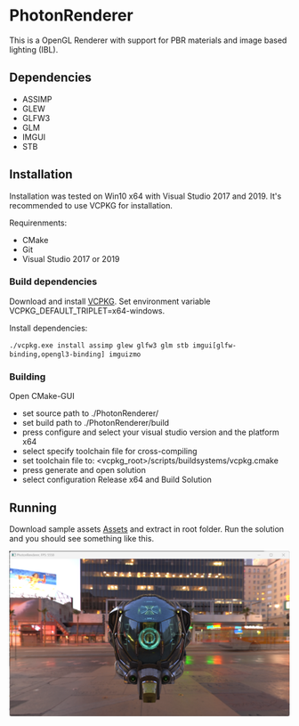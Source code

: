 # PhotonRenderer
This is a OpenGL Renderer with support for PBR materials and image based lighting (IBL).

## Dependencies
- ASSIMP
- GLEW
- GLFW3
- GLM
- IMGUI
- STB

## Installation
Installation was tested on Win10 x64 with Visual Studio 2017 and 2019. It's recommended to use VCPKG for installation.

Requirenments: 
- CMake
- Git
- Visual Studio 2017 or 2019

### Build dependencies
Download and install [VCPKG](https://github.com/microsoft/vcpkg). Set environment variable VCPKG_DEFAULT_TRIPLET=x64-windows.

Install dependencies:
```
./vcpkg.exe install assimp glew glfw3 glm stb imgui[glfw-binding,opengl3-binding] imguizmo
```

### Building
Open CMake-GUI
- set source path to ./PhotonRenderer/
- set build path to ./PhotonRenderer/build
- press configure and select your visual studio version and the platform x64
- select specify toolchain file for cross-compiling
- set toolchain file to: <vcpkg_root>/scripts/buildsystems/vcpkg.cmake
- press generate and open solution
- select configuration Release x64 and Build Solution

## Running
Download sample assets [Assets](https://files.icg.tugraz.at/f/60a18ad065a146e8a997/) and extract in root folder. Run the solution and you should see something like this.

![Example](images/example.png)
